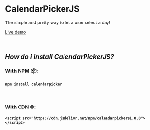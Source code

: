 # CalendarPickerJS

The simple and pretty way to let a user select a day!

[Live demo](https://mathiaspicker.com/CalendarPickerJS)

&nbsp;

## **_How do i install CalendarPickerJS?_**

### With NPM 📦:

#### `npm install calendarpicker`

&nbsp;

### With CDN 🌐:

#### `<script src="https://cdn.jsdelivr.net/npm/calendarpicker@1.0.0"></script>`

